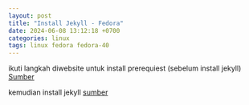 ```yaml
---
layout: post
title: "Install Jekyll - Fedora"
date: 2024-06-08 13:12:18 +0700
categories: linux
tags: linux fedora fedora-40
---
```


ikuti langkah diwebsite untuk install prerequiest (sebelum install jekyll)
[Sumber](https://jekyllrb.com/docs/installation/other-linux/)

kemudian install jekyll
[sumber](https://jekyllrb.com/docs/)
